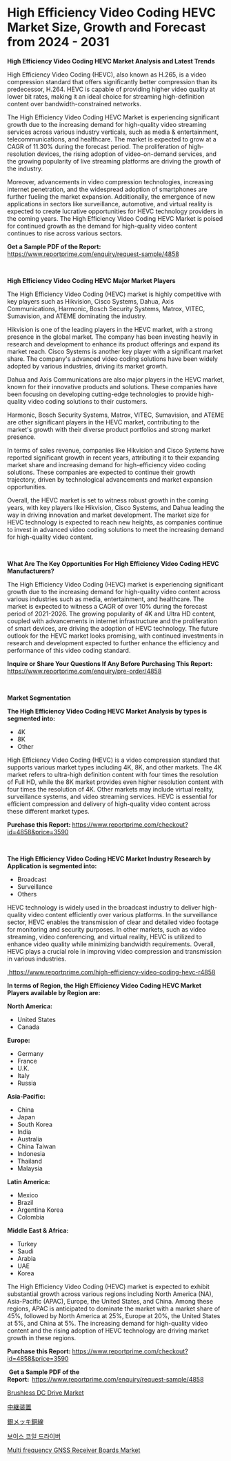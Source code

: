 <p><h1>High Efficiency Video Coding HEVC Market Size, Growth and Forecast from 2024 - 2031</h1></p><p><strong>High Efficiency Video Coding HEVC Market Analysis and Latest Trends</strong></p>
<p><p>High Efficiency Video Coding (HEVC), also known as H.265, is a video compression standard that offers significantly better compression than its predecessor, H.264. HEVC is capable of providing higher video quality at lower bit rates, making it an ideal choice for streaming high-definition content over bandwidth-constrained networks.</p><p>The High Efficiency Video Coding HEVC Market is experiencing significant growth due to the increasing demand for high-quality video streaming services across various industry verticals, such as media & entertainment, telecommunications, and healthcare. The market is expected to grow at a CAGR of 11.30% during the forecast period. The proliferation of high-resolution devices, the rising adoption of video-on-demand services, and the growing popularity of live streaming platforms are driving the growth of the industry.</p><p>Moreover, advancements in video compression technologies, increasing internet penetration, and the widespread adoption of smartphones are further fueling the market expansion. Additionally, the emergence of new applications in sectors like surveillance, automotive, and virtual reality is expected to create lucrative opportunities for HEVC technology providers in the coming years. The High Efficiency Video Coding HEVC Market is poised for continued growth as the demand for high-quality video content continues to rise across various sectors.</p></p>
<p><strong>Get a Sample PDF of the Report:&nbsp;</strong> <a href="https://www.reportprime.com/enquiry/request-sample/4858">https://www.reportprime.com/enquiry/request-sample/4858</a></p>
<p>&nbsp;</p>
<p><strong>High Efficiency Video Coding HEVC Major Market Players</strong></p>
<p><p>The High Efficiency Video Coding (HEVC) market is highly competitive with key players such as Hikvision, Cisco Systems, Dahua, Axis Communications, Harmonic, Bosch Security Systems, Matrox, VITEC, Sumavision, and ATEME dominating the industry.</p><p>Hikvision is one of the leading players in the HEVC market, with a strong presence in the global market. The company has been investing heavily in research and development to enhance its product offerings and expand its market reach. Cisco Systems is another key player with a significant market share. The company's advanced video coding solutions have been widely adopted by various industries, driving its market growth.</p><p>Dahua and Axis Communications are also major players in the HEVC market, known for their innovative products and solutions. These companies have been focusing on developing cutting-edge technologies to provide high-quality video coding solutions to their customers.</p><p>Harmonic, Bosch Security Systems, Matrox, VITEC, Sumavision, and ATEME are other significant players in the HEVC market, contributing to the market's growth with their diverse product portfolios and strong market presence.</p><p>In terms of sales revenue, companies like Hikvision and Cisco Systems have reported significant growth in recent years, attributing it to their expanding market share and increasing demand for high-efficiency video coding solutions. These companies are expected to continue their growth trajectory, driven by technological advancements and market expansion opportunities.</p><p>Overall, the HEVC market is set to witness robust growth in the coming years, with key players like Hikvision, Cisco Systems, and Dahua leading the way in driving innovation and market development. The market size for HEVC technology is expected to reach new heights, as companies continue to invest in advanced video coding solutions to meet the increasing demand for high-quality video content.</p></p>
<p>&nbsp;</p>
<p><strong>What Are The Key Opportunities For High Efficiency Video Coding HEVC Manufacturers?</strong></p>
<p><p>The High Efficiency Video Coding (HEVC) market is experiencing significant growth due to the increasing demand for high-quality video content across various industries such as media, entertainment, and healthcare. The market is expected to witness a CAGR of over 10% during the forecast period of 2021-2026. The growing popularity of 4K and Ultra HD content, coupled with advancements in internet infrastructure and the proliferation of smart devices, are driving the adoption of HEVC technology. The future outlook for the HEVC market looks promising, with continued investments in research and development expected to further enhance the efficiency and performance of this video coding standard.</p></p>
<p><strong>Inquire or Share Your Questions If Any Before Purchasing This Report:</strong> <a href="https://www.reportprime.com/enquiry/pre-order/4858">https://www.reportprime.com/enquiry/pre-order/4858</a></p>
<p>&nbsp;</p>
<p><strong>Market Segmentation</strong></p>
<p><strong>The High Efficiency Video Coding HEVC Market Analysis by types is segmented into:</strong></p>
<p><ul><li>4K</li><li>8K</li><li>Other</li></ul></p>
<p><p>High Efficiency Video Coding (HEVC) is a video compression standard that supports various market types including 4K, 8K, and other markets. The 4K market refers to ultra-high definition content with four times the resolution of Full HD, while the 8K market provides even higher resolution content with four times the resolution of 4K. Other markets may include virtual reality, surveillance systems, and video streaming services. HEVC is essential for efficient compression and delivery of high-quality video content across these different market types.</p></p>
<p><strong>Purchase this Report:&nbsp;</strong><a href="https://www.reportprime.com/checkout?id=4858&price=3590">https://www.reportprime.com/checkout?id=4858&price=3590</a></p>
<p>&nbsp;</p>
<p><strong>The High Efficiency Video Coding HEVC Market Industry Research by Application is segmented into:</strong></p>
<p><ul><li>Broadcast</li><li>Surveillance</li><li>Others</li></ul></p>
<p><p>HEVC technology is widely used in the broadcast industry to deliver high-quality video content efficiently over various platforms. In the surveillance sector, HEVC enables the transmission of clear and detailed video footage for monitoring and security purposes. In other markets, such as video streaming, video conferencing, and virtual reality, HEVC is utilized to enhance video quality while minimizing bandwidth requirements. Overall, HEVC plays a crucial role in improving video compression and transmission in various industries.</p></p>
<p><a href="https://www.reportprime.com/high-efficiency-video-coding-hevc-r4858">&nbsp;https://www.reportprime.com/high-efficiency-video-coding-hevc-r4858</a></p>
<p><strong>In terms of Region, the High Efficiency Video Coding HEVC Market Players available by Region are:</strong></p>
<p>
    <p> <strong> North America: </strong>
        <ul>
            <li>United States</li>
            <li>Canada</li>
        </ul>
        </p> 
    <p> <strong> Europe: </strong>
        <ul>
            <li>Germany</li>
            <li>France</li>
            <li>U.K.</li>
            <li>Italy</li>
            <li>Russia</li>
        </ul>
        </p> 
    <p> <strong> Asia-Pacific: </strong>
        <ul>
            <li>China</li>
            <li>Japan</li>
            <li>South Korea</li>
            <li>India</li>
            <li>Australia</li>
            <li>China Taiwan</li>
            <li>Indonesia</li>
            <li>Thailand</li>
            <li>Malaysia</li>
        </ul>
        </p> 
    <p> <strong> Latin America: </strong>
        <ul>
            <li>Mexico</li>
            <li>Brazil</li>
            <li>Argentina Korea</li>
            <li>Colombia</li>
        </ul>
        </p> 
    <p> <strong> Middle East & Africa: </strong>
        <ul>
            <li>Turkey</li>
            <li>Saudi</li>
            <li>Arabia</li>
            <li>UAE</li>
            <li>Korea</li>
        </ul>
    </p>
    </p>
<p><p>The High Efficiency Video Coding (HEVC) market is expected to exhibit substantial growth across various regions including North America (NA), Asia-Pacific (APAC), Europe, the United States, and China. Among these regions, APAC is anticipated to dominate the market with a market share of 45%, followed by North America at 25%, Europe at 20%, the United States at 5%, and China at 5%. The increasing demand for high-quality video content and the rising adoption of HEVC technology are driving market growth in these regions.</p></p>
<p><strong>Purchase this Report: </strong><a href="https://www.reportprime.com/checkout?id=4858&price=3590">https://www.reportprime.com/checkout?id=4858&price=3590</a></p>
<p>&nbsp;<strong>Get a Sample PDF of the Report:&nbsp;&nbsp;</strong><a href="https://www.reportprime.com/enquiry/request-sample/4858">https://www.reportprime.com/enquiry/request-sample/4858</a></p>
<p><strong></strong></p>
<p><p><a href="https://github.com/NaomieConner2023/Market-Research-Report-List-1/blob/main/brushless-dc-drive-market.md">Brushless DC Drive Market</a></p><p><a href="https://medium.com/@jasohung45456/%E3%83%AA%E3%83%AC%E3%83%BC%E3%83%87%E3%83%90%E3%82%A4%E3%82%B9%E5%B8%82%E5%A0%B4%E3%83%AC%E3%83%9D%E3%83%BC%E3%83%88%E3%81%AF-%E3%81%93%E3%81%AE%E5%B8%82%E5%A0%B4%E3%81%AE%E6%9C%80%E6%96%B0%E3%81%AE%E3%83%88%E3%83%AC%E3%83%B3%E3%83%89%E3%82%84%E6%88%90%E9%95%B7%E6%A9%9F%E4%BC%9A%E3%82%92%E6%98%8E%E3%82%89%E3%81%8B%E3%81%AB%E3%81%97%E3%81%BE%E3%81%99-a2b2602a0112">中継装置</a></p><p><a href="https://medium.com/@maureenbiologist34/%E9%8A%80%E3%83%A1%E3%83%83%E3%82%AD%E9%8A%85%E7%B7%9A%E5%B8%82%E5%A0%B4-%E5%B8%82%E5%A0%B4%E3%82%B7%E3%82%A7%E3%82%A2-%E5%B8%82%E5%A0%B4%E3%83%88%E3%83%AC%E3%83%B3%E3%83%89-%E3%81%8A%E3%82%88%E3%81%B3%E5%B0%86%E6%9D%A5%E3%81%AE%E6%88%90%E9%95%B7%E3%82%92%E6%8E%A2%E3%82%8B-c807339b1040">銀メッキ銅線</a></p><p><a href="https://github.com/CarmellaLang1/Market-Research-Report-List-1/blob/main/766104370247.md">보이스 코일 드라이버</a></p><p><a href="https://github.com/EbonyHane1955/Market-Research-Report-List-1/blob/main/multi-frequency-gnss-receiver-boards-market.md">Multi frequency GNSS Receiver Boards Market</a></p></p>